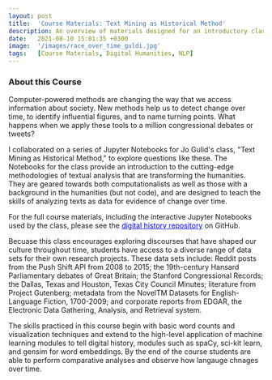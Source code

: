 ```yaml
---
layout: post
title:  'Course Materials: Text Mining as Historical Method'
description: An overview of materials designed for an introductory class by Jo Guldi on applying computation methods for digital history. A link to the full course material is included.
date:   2021-08-10 15:01:35 +0300
image:  '/images/race_over_time_guldi.jpg'
tags:   [Course Materials, Digital Humanities, NLP]
---
```

### About this Course

Computer-powered methods are changing the way that we access information about society. New methods help us to detect change over time, to identify influential figures, and to name turning points. What happens when we apply these tools to a million congressional debates or tweets?  

I collaborated on a series of Jupyter Notebooks for Jo Gulid's class, "Text Mining as Historical Method," to explore questions like these. The Notebooks for the class provide an introduction to the cutting-edge methodologies of textual analysis that are transforming the humanities. They are geared towards both computationalists as well as those with a background in the humanities (but not code), and are designed to teach the skills of analyzing texts as data for evidence of change over time. 

 For the full course materials, including the interactive Jupyter Notebooks used by the class, please see the <a href="https://github.com/stephbuon" style="color: blue; text-decoration:underline"> digital history repository</a> on GitHub.  

Becuase this class encourages exploring discourses that have shaped our culture throughout time, students have access to a diverse range of data sets for their own research projects. These data sets include: Reddit posts from the Push Shift API from 2008 to 2015; the 19th-century Hansard Parliamentary debates of Great Britain; the Stanford Congressional Records; the Dallas, Texas and Houston, Texas City Council Minutes; literature from Project Gutenberg; metadata from the NovelTM Datasets for English-Language Fiction, 1700-2009; and corporate reports from EDGAR, the Electronic Data Gathering, Analysis, and Retrieval system. 

The skills practiced in this course begin with basic word counts and visualization techniques and extend to the high-level application of machine learning modules to tell digital history, modules such as spaCy, sci-kit learn, and gensim for word embeddings. By the end of the course students are able to perform comparative analyses and observe how langauge chnages over time. 
